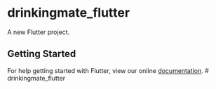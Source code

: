# drinkingmate_flutter

A new Flutter project.

## Getting Started

For help getting started with Flutter, view our online
[documentation](https://flutter.io/).
#   d r i n k i n g m a t e _ f l u t t e r  
 